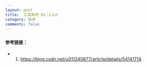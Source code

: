 ```yaml
---
layout: post
title:  工具系列 01：Lint
category: 技术
comments: false
---
```

 
#####  
  
 
#### 参考链接：
 
* 1. <https://blog.csdn.net/u011240877/article/details/54141714>
 
 
 
 
 
 
 
 
 
 
 
 
 
 
 
 